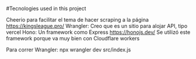 #Tecnologies used in this project

Cheerio para facilitar el tema de hacer scraping a la página https://kingsleague.pro/
Wrangler: Creo que es un sitio para alojar API, tipo vercel
Hono: Un framework como Express https://honojs.dev/
Se utilizó este framework porque va muy bien con Cloudflare workers


Para correr Wrangler:
npx wrangler dev src/index.js